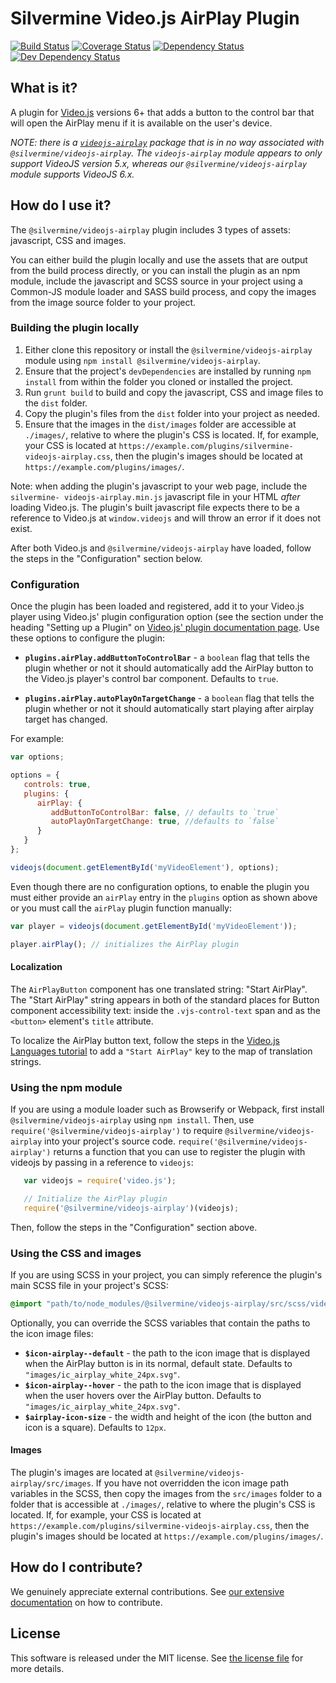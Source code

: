 # Silvermine Video.js AirPlay Plugin

[![Build Status](https://travis-ci.org/silvermine/videojs-airplay.svg?branch=master)](https://travis-ci.org/silvermine/videojs-airplay)
[![Coverage Status](https://coveralls.io/repos/github/silvermine/videojs-airplay/badge.svg?branch=master)](https://coveralls.io/github/silvermine/videojs-airplay?branch=master)
[![Dependency Status](https://david-dm.org/silvermine/videojs-airplay.svg)](https://david-dm.org/silvermine/videojs-airplay)
[![Dev Dependency Status](https://david-dm.org/silvermine/videojs-airplay/dev-status.svg)](https://david-dm.org/silvermine/videojs-airplay#info=devDependencies&view=table)


## What is it?

A plugin for [Video.js](http://videojs.com/) versions 6+ that adds a button to the control
bar that will open the AirPlay menu if it is available on the user's device.

_NOTE: there is a [`videojs-airplay`](https://www.npmjs.com/package/videojs-airplay)
package that is in no way associated with `@silvermine/videojs-airplay`. The
`videojs-airplay` module appears to only support VideoJS version 5.x, whereas our
`@silvermine/videojs-airplay` module supports VideoJS 6.x._

## How do I use it?

The `@silvermine/videojs-airplay` plugin includes 3 types of assets: javascript, CSS and
images.

You can either build the plugin locally and use the assets that are output from the build
process directly, or you can install the plugin as an npm module, include the
javascript and SCSS source in your project using a Common-JS module loader and SASS build
process, and copy the images from the image source folder to your project.

### Building the plugin locally

   1. Either clone this repository or install the `@silvermine/videojs-airplay` module
      using `npm install @silvermine/videojs-airplay`.
   2. Ensure that the project's `devDependencies` are installed by running `npm install`
      from within the folder you cloned or installed the project.
   3. Run `grunt build` to build and copy the javascript, CSS and image files to the
      `dist` folder.
   4. Copy the plugin's files from the `dist` folder into your project as needed.
   5. Ensure that the images in the `dist/images` folder are accessible at `./images/`,
      relative to where the plugin's CSS is located. If, for example, your CSS is located
      at `https://example.com/plugins/silvermine-videojs-airplay.css`, then the plugin's
      images should be located at `https://example.com/plugins/images/`.

Note: when adding the plugin's javascript to your web page, include the `silvermine-
videojs-airplay.min.js` javascript file in your HTML *after* loading Video.js. The
plugin's built javascript file expects there to be a reference to Video.js at
`window.videojs` and will throw an error if it does not exist.

After both Video.js and `@silvermine/videojs-airplay` have loaded, follow the steps in the
"Configuration" section below.


### Configuration

Once the plugin has been loaded and registered, add it to your Video.js player using
Video.js' plugin configuration option (see the section under the heading "Setting up a
Plugin" on [Video.js' plugin documentation page][videojs-docs]. Use these options to
configure the plugin:

* **`plugins.airPlay.addButtonToControlBar`** - a `boolean` flag that tells the plugin
  whether or not it should automatically add the AirPlay button to the Video.js
  player's control bar component. Defaults to `true`.

* **`plugins.airPlay.autoPlayOnTargetChange`** - a `boolean` flag that tells the plugin
  whether or not it should automatically start playing after airplay target has changed.


For example:

```js
var options;

options = {
   controls: true,
   plugins: {
      airPlay: {
         addButtonToControlBar: false, // defaults to `true`
         autoPlayOnTargetChange: true, //defaults to `false`
      }
   }
};

videojs(document.getElementById('myVideoElement'), options);
```

Even though there are no configuration options, to enable the plugin you must either
provide an `airPlay` entry in the `plugins` option as shown above or you must call the
`airPlay` plugin function manually:

```js
var player = videojs(document.getElementById('myVideoElement'));

player.airPlay(); // initializes the AirPlay plugin
```

#### Localization

The `AirPlayButton` component has one translated string: "Start AirPlay". The "Start AirPlay" string appears
in both of the standard places for Button component accessibility text: inside the `.vjs-control-text` span
and as the `<button>` element's `title` attribute.

To localize the AirPlay button text, follow the steps in the [Video.js Languages tutorial][videojs-docs]
to add a `"Start AirPlay"` key to the map of translation strings.

### Using the npm module

If you are using a module loader such as Browserify or Webpack, first install
`@silvermine/videojs-airplay` using `npm install`. Then, use
`require('@silvermine/videojs-airplay')` to require `@silvermine/videojs-airplay` into
your project's source code. `require('@silvermine/videojs-airplay')` returns a function
that you can use to register the plugin with videojs by passing in a reference to
`videojs`:

```js
   var videojs = require('video.js');

   // Initialize the AirPlay plugin
   require('@silvermine/videojs-airplay')(videojs);
```

Then, follow the steps in the "Configuration" section above.

### Using the CSS and images

If you are using SCSS in your project, you can simply reference the plugin's main SCSS
file in your project's SCSS:

```scss
@import "path/to/node_modules/@silvermine/videojs-airplay/src/scss/videojs-airplay";
```

Optionally, you can override the SCSS variables that contain the paths to the icon
image files:

* **`$icon-airplay--default`** - the path to the icon image that is displayed when the
  AirPlay button is in its normal, default state. Defaults to
  `"images/ic_airplay_white_24px.svg"`.
* **`$icon-airplay--hover`** - the path to the icon image that is displayed when the user
  hovers over the AirPlay button. Defaults to `"images/ic_airplay_white_24px.svg"`.
* **`$airplay-icon-size`** - the width and height of the icon (the button and icon is a
  square). Defaults to `12px`.

#### Images

The plugin's images are located at `@silvermine/videojs-airplay/src/images`. If you have
not overridden the icon image path variables in the SCSS, then copy the images from the
`src/images` folder to a folder that is accessible at `./images/`, relative to where the
plugin's CSS is located. If, for example, your CSS is located at
`https://example.com/plugins/silvermine-videojs-airplay.css`, then the plugin's images
should be located at `https://example.com/plugins/images/`.


## How do I contribute?

We genuinely appreciate external contributions. See [our extensive
documentation][contributing] on how to contribute.


## License

This software is released under the MIT license. See [the license file](LICENSE) for more
details.

[videojs-docs]: http://docs.videojs.com/tutorial-plugins.html
[contributing]: https://github.com/silvermine/silvermine-info#contributing
